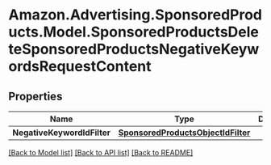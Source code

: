 # Amazon.Advertising.SponsoredProducts.Model.SponsoredProductsDeleteSponsoredProductsNegativeKeywordsRequestContent

## Properties

Name | Type | Description | Notes
------------ | ------------- | ------------- | -------------
**NegativeKeywordIdFilter** | [**SponsoredProductsObjectIdFilter**](SponsoredProductsObjectIdFilter.md) |  | 

[[Back to Model list]](../README.md#documentation-for-models) [[Back to API list]](../README.md#documentation-for-api-endpoints) [[Back to README]](../README.md)

